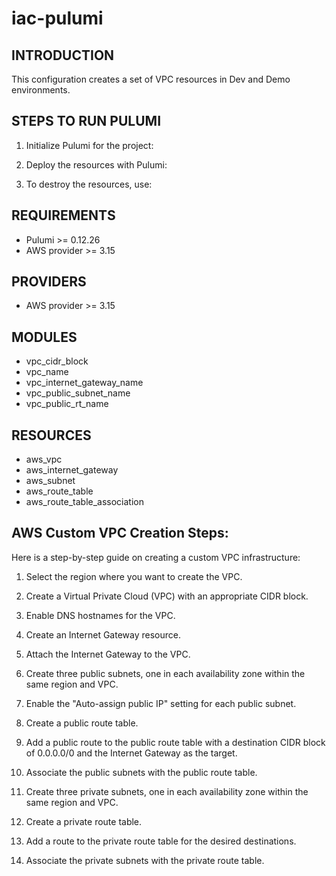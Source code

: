 # iac-pulumi

## INTRODUCTION

This configuration creates a set of VPC resources in Dev and Demo environments.

## STEPS TO RUN PULUMI

1. Initialize Pulumi for the project:

2. Deploy the resources with Pulumi:

3. To destroy the resources, use:

## REQUIREMENTS  

- Pulumi >= 0.12.26
- AWS provider >= 3.15

## PROVIDERS

- AWS provider >= 3.15

## MODULES

- vpc_cidr_block
- vpc_name
- vpc_internet_gateway_name
- vpc_public_subnet_name
- vpc_public_rt_name

## RESOURCES 

- aws_vpc
- aws_internet_gateway
- aws_subnet
- aws_route_table
- aws_route_table_association

## AWS Custom VPC Creation Steps:

Here is a step-by-step guide on creating a custom VPC infrastructure:

1. Select the region where you want to create the VPC.

2. Create a Virtual Private Cloud (VPC) with an appropriate CIDR block.

3. Enable DNS hostnames for the VPC.

4. Create an Internet Gateway resource.

5. Attach the Internet Gateway to the VPC.

6. Create three public subnets, one in each availability zone within the same region and VPC.

7. Enable the "Auto-assign public IP" setting for each public subnet.

8. Create a public route table.

9. Add a public route to the public route table with a destination CIDR block of 0.0.0.0/0 and the Internet Gateway as the target.

10. Associate the public subnets with the public route table.

11. Create three private subnets, one in each availability zone within the same region and VPC.

12. Create a private route table.

13. Add a route to the private route table for the desired destinations.

14. Associate the private subnets with the private route table.
